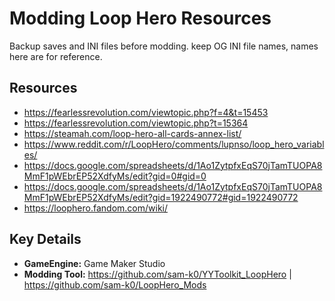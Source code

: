 # Modding Loop Hero Resources
Backup saves and INI files before modding.
keep OG INI file names, names here are for reference.

## Resources
- https://fearlessrevolution.com/viewtopic.php?f=4&t=15453
- https://fearlessrevolution.com/viewtopic.php?t=15364
- https://steamah.com/loop-hero-all-cards-annex-list/
- https://www.reddit.com/r/LoopHero/comments/lupnso/loop_hero_variables/
- https://docs.google.com/spreadsheets/d/1Ao1ZytpfxEqS70jTamTUOPA8MmF1pWEbrEP52XdfyMs/edit?gid=0#gid=0
- https://docs.google.com/spreadsheets/d/1Ao1ZytpfxEqS70jTamTUOPA8MmF1pWEbrEP52XdfyMs/edit?gid=1922490772#gid=1922490772
- https://loophero.fandom.com/wiki/

## Key Details
- **GameEngine:** Game Maker Studio
- **Modding Tool:** https://github.com/sam-k0/YYToolkit_LoopHero | https://github.com/sam-k0/LoopHero_Mods
